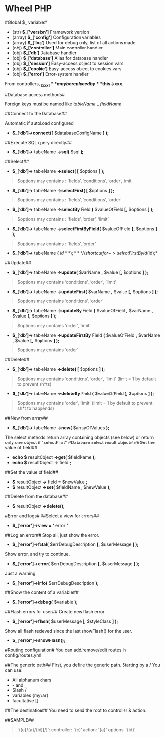 Wheel PHP
=========
#Global $_ variable#
+ (str)	**$\_['version']**		  Framework version
+ (array)	**$\_['config']**		Configuration variables
+ (array)	**$\_[‘log’]**	      Used for debug only, list of all actions made
+ (obj)	**$\_[‘controller’]**	Main controller handler
+ (obj)	**$\_[‘db’]**		      Database handler
+ (obj)	**$\_[‘database’]**	  Alias for database handler
+ (obj)	**$\_[‘session’]**		  Easy-access object to session vars
+ (obj)	**$\_[‘cookie’]**		  Easy-access object to cookies vars
+ (obj)	**$\_[‘error’]**		    Error-system handler

From controllers, **$_[xxx]** may be replaced by **$this->xxx**.

#Database access methods#

Foreign keys must be named like *tableName* \_ *fieldName*

##Connect to the Database##

Automatic if autoLoad configured

+ **$\_[‘db’]->connect([** $databaseConfigName **] );**

##Execute SQL query directly##
+ **$\_[‘db’]->** tableName **->sql(** $sql **);**

##Select##
+ **$_[‘db’]->** tableName **->select( [** $options **] );**

>	$options may contains : ‘fields’, ‘conditions’, ‘order’, limit

+ **$_[‘db’]->** tableName **->selectFirst( [** $options **] );**

>	$options may contains : ‘fields’, ‘conditions’, ‘order’

+ **$_[‘db’]->** tableName **->selectBy** Field **(** $valueOfField **[,** $options **] );**

>	$options may contains : ‘fields’, ‘order’, ‘limit’

+ **$_[‘db’]->** tableName **->selectFirstByField(** $valueOfField **[,** $options **] );**

>	$options may contains : ‘fields’, ‘order’

+ **$_[‘db’]->** tableName **(** $id **);**			*// shortcut for ->selectFirstById($id);*

##Update##
+ **$_[‘db’]->** tableName **->update(** $varName **,** $value **[,** $options **] );**

>	$options may contains ‘conditions’, ‘order’, ‘limit’

+ **$_[‘db’]->** tableName **->updateFirst(** $varName **,** $value **[,** $options **] );**

>	$options may contains ‘conditions’, ‘order’

+ **$_[‘db’]->** tableName **->updateBy** Field **(** $valueOfField **,** $varName **,** $value **[,** $options **] );**

>	$options may contains ‘order’, ‘limit’

+ **$_[‘db’]->** tableName **->updateFirstBy** Field **(** $valueOfField **,** $varName **,** $value **[,** $options **] );**

>	$options may contains ‘order’

##Delete##

+ **$_[‘db’]->** tableName **->delete( [** $options **] );**

>	$options may contains ‘conditions’, ‘order’, ‘limit’ (limit = 1 by default to prevent sh\*ts)

+ **$_[‘db’]->** tableName **->deleteBy** Field **(** $valueOfField **[,** $options **] );**

>	$options may contains ‘order’, ‘limit’ (limit = 1 by default to prevent sh*t to happends)

##New from array##
+ **$_[‘db’]->** tableName **->new(** $arrayOfValues **);**

The select methods return array containing objects (see below) or return only one object if "selectFirst"
#Database select result object#
##Get the value of field##
+ **echo $** resultObject **->get(** $fieldName **);**
+ **echo $** resultObject **->** field **;**

##Set the value of field##
+ **$** resultObject **->** field **=** $newValue **;**
+ **$** resultObject **->set(** $fieldName **,** $newValue **);**

##Delete from the database##
+ **$** resultObject **->delete();**

#Error and logs#
##Select a view for errors##
+ **$_[‘error’]->view = ‘** error **’**

##Log an error##
Stop all, just show the error.
+ **$_[‘error’]->fatal(** $errDebugDescription **[,** $userMessage **] );**

Show error, and try to continue.
+ **$_[‘error’]->error(** $errDebugDescription **[,** $userMessage **] );**

Just a warning.
+ **$_[‘error’]->info(** $errDebugDescription **);**

##Show the content of a variable##
+ **$_[‘error’]->debug(** $variable **);**

##Flash errors for user##
Create new flash error
+ **$_[‘error’]->flash(** $userMessage **[,** $styleClass **] );**

Show all flash recieved since the last showFlash() for the user.
+ **$_[‘error’]->showFlash();**

#Routing configuration#
You can add/remove/edit routes in config/routes.yml

##The generic path##
First, you define the generic path. Starting by a / You can use:
+ All alphanum chars
+ \- and \_
+ Slash /
+ variables {myvar}
+ facultative []

##The destination##
You need to send the root to controller & action.

##SAMPLE##

> '/{c}/{a}/{id}[/]':
>	controller: '{c}'
>	action: '{a}'
>	options: '{id}'

